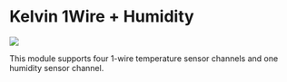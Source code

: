 <h1>Kelvin 1Wire + Humidity</h1>

<img src="http://grodansparadis.com/images/vscp_logo.jpg" />

This module supports four 1-wire temperature sensor channels and one humidity sensor channel.
